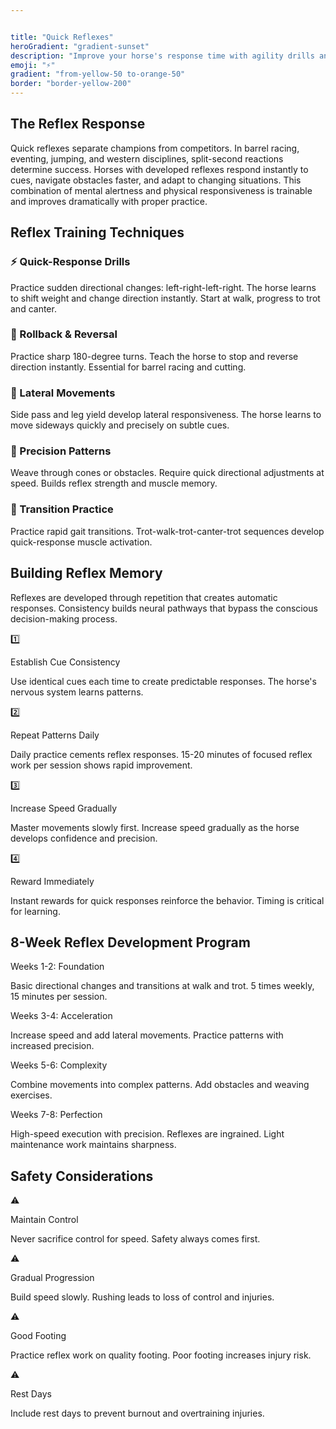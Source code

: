 ```yaml
---


title: "Quick Reflexes"
heroGradient: "gradient-sunset"
description: "Improve your horse's response time with agility drills and reactive training techniques."
emoji: "⚡"
gradient: "from-yellow-50 to-orange-50"
border: "border-yellow-200"
---
```




<div class="mb-12">
<h2 class="font-playfair text-3xl font-bold mb-6 text-gray-900">The Reflex Response</h2>
<p class="text-gray-700 text-lg leading-relaxed mb-4">
Quick reflexes separate champions from competitors. In barrel racing, eventing, jumping, and western disciplines, split-second reactions determine success. Horses with developed reflexes respond instantly to cues, navigate obstacles faster, and adapt to changing situations. This combination of mental alertness and physical responsiveness is trainable and improves dramatically with proper practice.
</p>
<div class="mb-12">
<h2 class="font-playfair text-3xl font-bold mb-6 text-gray-900">Reflex Training Techniques</h2>
<div class="space-y-6">
<div class="bg-yellow-50 rounded-lg p-6 border-l-4 border-yellow-500">
<h3 class="text-xl font-bold text-gray-900 mb-3">⚡ Quick-Response Drills</h3>
<p class="text-gray-700">Practice sudden directional changes: left-right-left-right. The horse learns to shift weight and change direction instantly. Start at walk, progress to trot and canter.</p>
<div class="bg-yellow-50 rounded-lg p-6 border-l-4 border-yellow-500">
<h3 class="text-xl font-bold text-gray-900 mb-3">🔄 Rollback & Reversal</h3>
<p class="text-gray-700">Practice sharp 180-degree turns. Teach the horse to stop and reverse direction instantly. Essential for barrel racing and cutting.</p>
<div class="bg-yellow-50 rounded-lg p-6 border-l-4 border-yellow-500">
<h3 class="text-xl font-bold text-gray-900 mb-3">🔀 Lateral Movements</h3>
<p class="text-gray-700">Side pass and leg yield develop lateral responsiveness. The horse learns to move sideways quickly and precisely on subtle cues.</p>
<div class="bg-yellow-50 rounded-lg p-6 border-l-4 border-yellow-500">
<h3 class="text-xl font-bold text-gray-900 mb-3">🎯 Precision Patterns</h3>
<p class="text-gray-700">Weave through cones or obstacles. Require quick directional adjustments at speed. Builds reflex strength and muscle memory.</p>
<div class="bg-yellow-50 rounded-lg p-6 border-l-4 border-yellow-500">
<h3 class="text-xl font-bold text-gray-900 mb-3">📍 Transition Practice</h3>
<p class="text-gray-700">Practice rapid gait transitions. Trot-walk-trot-canter-trot sequences develop quick-response muscle activation.</p>
<div class="mb-12">
<h2 class="font-playfair text-3xl font-bold mb-6 text-gray-900">Building Reflex Memory</h2>
<div class="bg-blue-50 rounded-lg p-8 border border-blue-200">
<p class="text-gray-700 mb-6">Reflexes are developed through repetition that creates automatic responses. Consistency builds neural pathways that bypass the conscious decision-making process.</p>
<div class="space-y-4">
<div class="flex gap-3">
<span class="text-2xl">1️⃣</span>
<div>
<p class="font-semibold text-gray-900">Establish Cue Consistency</p>
<p class="text-gray-700">Use identical cues each time to create predictable responses. The horse's nervous system learns patterns.</p>
<div class="flex gap-3">
<span class="text-2xl">2️⃣</span>
<div>
<p class="font-semibold text-gray-900">Repeat Patterns Daily</p>
<p class="text-gray-700">Daily practice cements reflex responses. 15-20 minutes of focused reflex work per session shows rapid improvement.</p>
<div class="flex gap-3">
<span class="text-2xl">3️⃣</span>
<div>
<p class="font-semibold text-gray-900">Increase Speed Gradually</p>
<p class="text-gray-700">Master movements slowly first. Increase speed gradually as the horse develops confidence and precision.</p>
<div class="flex gap-3">
<span class="text-2xl">4️⃣</span>
<div>
<p class="font-semibold text-gray-900">Reward Immediately</p>
<p class="text-gray-700">Instant rewards for quick responses reinforce the behavior. Timing is critical for learning.</p>
<div class="mb-12">
<h2 class="font-playfair text-3xl font-bold mb-6 text-gray-900">8-Week Reflex Development Program</h2>
<div class="space-y-3">
<div class="bg-orange-50 rounded-lg p-4 border-l-4 border-orange-500">
<p class="font-semibold text-gray-900">Weeks 1-2: Foundation</p>
<p class="text-gray-700 text-sm">Basic directional changes and transitions at walk and trot. 5 times weekly, 15 minutes per session.</p>
<div class="bg-orange-50 rounded-lg p-4 border-l-4 border-orange-500">
<p class="font-semibold text-gray-900">Weeks 3-4: Acceleration</p>
<p class="text-gray-700 text-sm">Increase speed and add lateral movements. Practice patterns with increased precision.</p>
<div class="bg-orange-50 rounded-lg p-4 border-l-4 border-orange-500">
<p class="font-semibold text-gray-900">Weeks 5-6: Complexity</p>
<p class="text-gray-700 text-sm">Combine movements into complex patterns. Add obstacles and weaving exercises.</p>
<div class="bg-orange-50 rounded-lg p-4 border-l-4 border-orange-500">
<p class="font-semibold text-gray-900">Weeks 7-8: Perfection</p>
<p class="text-gray-700 text-sm">High-speed execution with precision. Reflexes are ingrained. Light maintenance work maintains sharpness.</p>
<div class="mb-12">
<h2 class="font-playfair text-3xl font-bold mb-6 text-gray-900">Safety Considerations</h2>
<div class="grid md:grid-cols-2 gap-4">
<div class="flex gap-3">
<span class="text-2xl">⚠️</span>
<div>
<p class="font-semibold text-gray-900">Maintain Control</p>
<p class="text-gray-600 text-sm">Never sacrifice control for speed. Safety always comes first.</p>
<div class="flex gap-3">
<span class="text-2xl">⚠️</span>
<div>
<p class="font-semibold text-gray-900">Gradual Progression</p>
<p class="text-gray-600 text-sm">Build speed slowly. Rushing leads to loss of control and injuries.</p>
<div class="flex gap-3">
<span class="text-2xl">⚠️</span>
<div>
<p class="font-semibold text-gray-900">Good Footing</p>
<p class="text-gray-600 text-sm">Practice reflex work on quality footing. Poor footing increases injury risk.</p>
<div class="flex gap-3">
<span class="text-2xl">⚠️</span>
<div>
<p class="font-semibold text-gray-900">Rest Days</p>
<p class="text-gray-600 text-sm">Include rest days to prevent burnout and overtraining injuries.</p>
</section>
